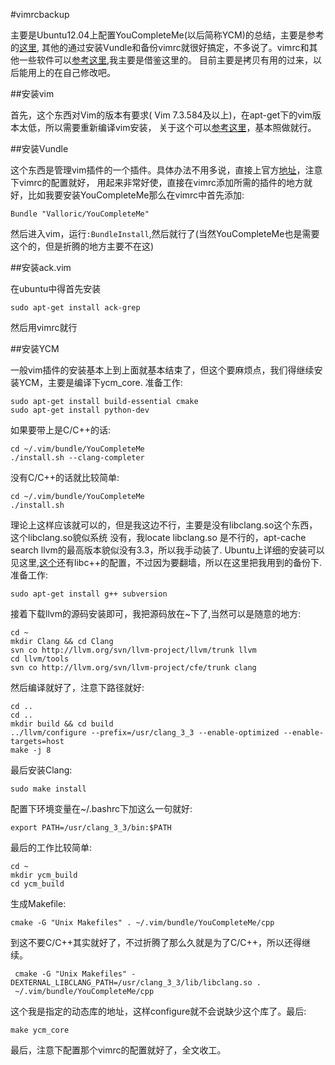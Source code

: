 #vimrcbackup


主要是Ubuntu12.04上配置YouCompleteMe(以后简称YCM)的总结，主要是参考的[这里][YCM],
其他的通过安装Vundle和备份vimrc就很好搞定，不多说了。vimrc和其他一些软件可以[参考这里][k-vim],我主要是借鉴这里的。
目前主要是拷贝有用的过来，以后能用上的在自己修改吧。



##安装vim


首先，这个东西对Vim的版本有要求( Vim 7.3.584及以上)，在apt-get下的vim版本太低，所以需要重新编译vim安装，
关于这个可以[参考这里][vim-build]，基本照做就行。

##安装Vundle

这个东西是管理vim插件的一个插件。具体办法不用多说，直接上官方[地址][vundle]，注意下vimrc的配置就好，
用起来非常好使，直接在vimrc添加所需的插件的地方就好，比如我要安装YouCompleteMe那么在vimrc中首先添加:

    Bundle "Valloric/YouCompleteMe"

然后进入vim，运行`:BundleInstall`,然后就行了(当然YouCompleteMe也是需要这个的，但是折腾的地方主要不在这)

##安装ack.vim

在ubuntu中得首先安装

    sudo apt-get install ack-grep

然后用vimrc就行

##安装YCM

一般vim插件的安装基本上到上面就基本结束了，但这个要麻烦点，我们得继续安装YCM，主要是编译下ycm_core.
准备工作:

    sudo apt-get install build-essential cmake
    sudo apt-get install python-dev

如果要带上是C/C++的话:

    cd ~/.vim/bundle/YouCompleteMe
    ./install.sh --clang-completer

没有C/C++的话就比较简单:

    cd ~/.vim/bundle/YouCompleteMe
    ./install.sh

理论上这样应该就可以的，但是我这边不行，主要是没有libclang.so这个东西，这个libclang.so貌似系统
没有，我locate libclang.so 是不行的，apt-cache search llvm的最高版本貌似没有3.3，所以我手动装了.
Ubuntu上详细的安装可以见这里,[这个][install-llvm-clang]还有libc++的配置，不过因为要翻墙，所以在这里把我用到的备份下.
准备工作:

    sudo apt-get install g++ subversion

接着下载llvm的源码安装即可，我把源码放在~下了,当然可以是随意的地方:

    cd ~
    mkdir Clang && cd Clang
    svn co http://llvm.org/svn/llvm-project/llvm/trunk llvm
    cd llvm/tools
    svn co http://llvm.org/svn/llvm-project/cfe/trunk clang

然后编译就好了，注意下路径就好:

    cd ..
    cd ..
    mkdir build && cd build
    ../llvm/configure --prefix=/usr/clang_3_3 --enable-optimized --enable-targets=host
    make -j 8

最后安装Clang:

    sudo make install

配置下环境变量在~/.bashrc下加这么一句就好:

    export PATH=/usr/clang_3_3/bin:$PATH

最后的工作比较简单:

    cd ~
    mkdir ycm_build
    cd ycm_build

生成Makefile:

    cmake -G "Unix Makefiles" . ~/.vim/bundle/YouCompleteMe/cpp

到这不要C/C++其实就好了，不过折腾了那么久就是为了C/C++，所以还得继续。

     cmake -G "Unix Makefiles" -DEXTERNAL_LIBCLANG_PATH=/usr/clang_3_3/lib/libclang.so .
     ~/.vim/bundle/YouCompleteMe/cpp

这个我是指定的动态库的地址，这样configure就不会说缺少这个库了。最后:

    make ycm_core

最后，注意下配置那个vimrc的配置就好了，全文收工。

[YCM]: https://github.com/Valloric/YouCompleteMe
[vundle]: https://github.com/gmarik/vundle#about
[vim-build]: https://github.com/Valloric/YouCompleteMe/wiki/Building-Vim-from-source
[install-llvm-clang]:http://solarianprogrammer.com/2013/01/17/building-clang-libcpp-ubuntu-linux/
[k-vim]: https://github.com/wklken/k-vim
